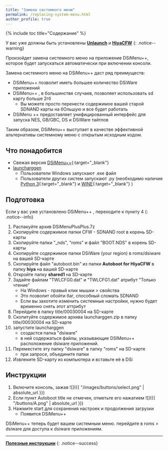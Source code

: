 ```yaml
---
title: "Замена системного меню"
permalink: /replacing-system-menu.html
author_profile: true
---
```


{% include toc title="Содержание" %}

У вас уже должны быть установлены [**Unlaunch**](get-started) и [**HiyaCFW**](installing-hiyaCFW)
{: .notice--warning}

Произойдет замена системного меню на приложение DSiMenu++, которое будет запускаться автоматически при включении консоли.

Замена системного меню на DSiMenu++ даст ряд преимуществ:
- DSiMenu++ позволит иметь большее количество DSiWare приложений
- DSiMenu++ , в большинстве случаев, позволяет использовать sd карту больше 2гб
	- Вы можете просто перенести содержимое вашей старой SDNAND карты на бОльшую и все будет работать
- DSiMenu ++ предоставляет унифицированный интерфейс для запуска NES, GB/GBC, DS и DSiWare тайтлов

Таким образом, DSiMenu++ выступает в качестве эффективной альтернативы системному меню с открытым исходным кодом.

## Что понадобится
- Свежая версия [DSiMenu++](https://github.com/Robz8/DSiMenuPlusPlus/releases){:target="_blank"}
- [launcharggen](files/launcharggen.zip)
	- Пользователи Windows запускают .exe файл
	- Пользователи других систем запускают .py (необходимо наличие [Python 3](https://www.python.org/downloads/){:target="_blank"} и [WINE](https://www.winehq.org/){:target="_blank"} )

## Подготовка
Если у вас уже установлено DSiMenu++ , переходите к пункту 4
{: .notice--info}

1. Распакуйте архив DSiMenuPlusPlus.7z
2. Скопируйте содержимое папки CFW - SDNAND root в корень SD-карты
3. Скопируйте папки "_nds", "roms" и файл "BOOT.NDS" в корень SD-карты
4. Скопируйте содержимое папки DSiWare (your region) в roms/dsiware на вашей SD-карте
5. Скопируйте файл "autoboot.bin" из папки **Autoboot for HiyaCFW** в папку **hiya** на вашей SD-карте
6. Откройте папку **shared1** на SD-карте
7. Задайте файлам "TWLCFG0.dat" и "TWLCFG1.dat" атрибут "Только чтение"
	- На Windows - правый клик мышки > свойства
	- Это позволит обойти баг, способный сломать SDNAND
	- Если вы захотите изменить системные настройки, нужно будет временно снять этот аттрибут
8. Перейдите в папку title/00030004 на SD-карте
9. Скопитуйте содержимое архива launcharggen.zip в папку title/00030004 на SD-карте
10. запустите launcharggen
	- создастся папка "dsiware"
	- в ней содержаться файлы, указывающие DSIMenu++ расположение dsiware приложений.
11. Переместите эту папку "dsiware" в папку "roms" на SD-карте
	- при запросе, объедините папки
12. Извлеките SD-карту из компьютера и вставьте её в DSi

## Инструкции
1. Включите консоль, зажав ![]({{ "/images/buttons/select.png" | absolute_url }})
2. Если пункт Autoboot title не отмечен, отметьте его нажатием ![]({{ "/buttons/A.png" | absolute_url }})
3. Нажмите start для сохранения настроек и продолжения загрузки
	- Появится DSiMenu++ 

DSiMenu++  теперь будет вашем системным меню. перейдите в roms > dsiware для доступа к dsiware приложениям.

____

[**Полезные инструкции**](addons)
{: .notice--success}


